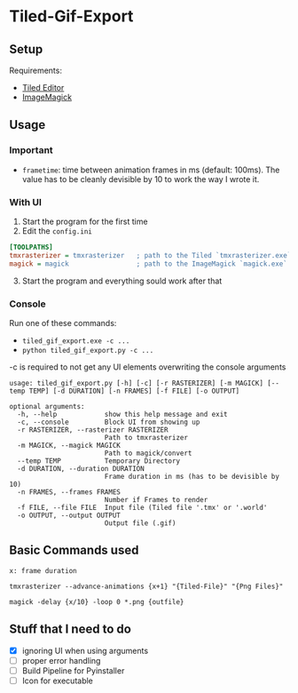 # Tiled-Gif-Export

## Setup

Requirements:
- [Tiled Editor](https://www.mapeditor.org/)
- [ImageMagick](https://imagemagick.org/index.php)

## Usage

### Important

- `frametime`: time between animation frames in ms (default: 100ms). The value has to be cleanly devisible by 10 to work the way I wrote it.

### With UI

1. Start the program for the first time
2. Edit the `config.ini`
```ini
[TOOLPATHS]
tmxrasterizer = tmxrasterizer   ; path to the Tiled `tmxrasterizer.exe` (you will probably need to edit the right side)
magick = magick                 ; path to the ImageMagick `magick.exe` or `convert.exe` (should be in PATH if selected during install)
```
3. Start the program and everything sould work after that

### Console

Run one of these commands:
- `tiled_gif_export.exe -c ...`
- `python tiled_gif_export.py -c ...`

-c is required to not get any UI elements overwriting the console arguments

```
usage: tiled_gif_export.py [-h] [-c] [-r RASTERIZER] [-m MAGICK] [--temp TEMP] [-d DURATION] [-n FRAMES] [-f FILE] [-o OUTPUT]

optional arguments:
  -h, --help            show this help message and exit
  -c, --console         Block UI from showing up
  -r RASTERIZER, --rasterizer RASTERIZER
                        Path to tmxrasterizer
  -m MAGICK, --magick MAGICK
                        Path to magick/convert
  --temp TEMP           Temporary Directory
  -d DURATION, --duration DURATION
                        Frame duration in ms (has to be devisible by 10)
  -n FRAMES, --frames FRAMES
                        Number if Frames to render
  -f FILE, --file FILE  Input file (Tiled file '.tmx' or '.world'
  -o OUTPUT, --output OUTPUT
                        Output file (.gif)
```

## Basic Commands used

`x: frame duration`

`tmxrasterizer --advance-animations {x+1} "{Tiled-File}" "{Png Files}"`

`magick -delay {x/10} -loop 0 *.png {outfile}`

## Stuff that I need to do

- [x] ignoring UI when using arguments
- [ ] proper error handling
- [ ] Build Pipeline for Pyinstaller
- [ ] Icon for executable
